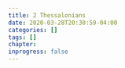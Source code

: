 ```yaml
---
title: 2 Thessalonians
date: 2020-03-28T20:30:59-04:00
categories: []
tags: []
chapter: 
inprogress: false
---
```


